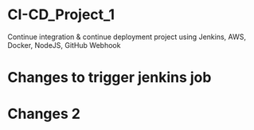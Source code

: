 # CI-CD_Project_1
Continue integration &amp; continue deployment project using Jenkins, AWS, Docker, NodeJS, GitHub Webhook
# Changes to trigger jenkins job
# Changes 2
